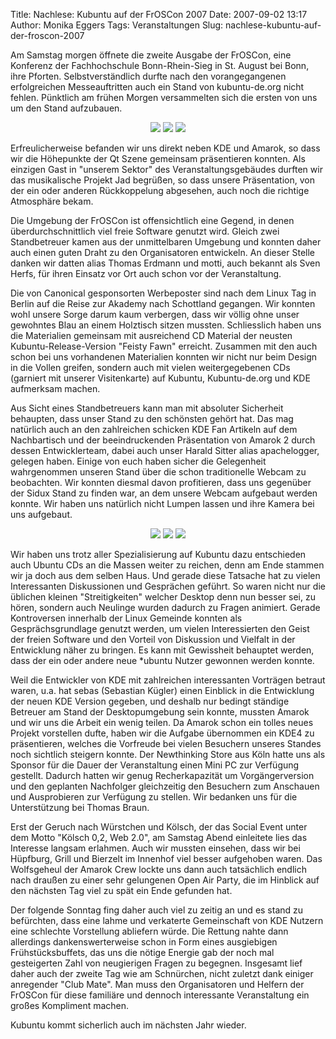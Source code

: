 Title: Nachlese: Kubuntu auf der FrOSCon 2007
Date: 2007-09-02 13:17
Author: Monika Eggers
Tags: Veranstaltungen
Slug: nachlese-kubuntu-auf-der-froscon-2007

Am Samstag morgen öffnete die zweite Ausgabe der FrOSCon, eine Konferenz
der Fachhochschule Bonn-Rhein-Sieg in St. August bei Bonn, ihre Pforten.
Selbstverständlich durfte nach den vorangegangenen erfolgreichen
Messeauftritten auch ein Stand von kubuntu-de.org nicht fehlen.
Pünktlich am frühen Morgen versammelten sich die ersten von uns um den
Stand aufzubauen.


<div align="center">

![](http://www.kubuntu-de.org/files/FrOSCon07/01.jpg.png)
![](http://www.kubuntu-de.org/files/FrOSCon07/02.jpg.png)
![](http://www.kubuntu-de.org/files/FrOSCon07/05.jpg.png)

</div>


Erfreulicherweise befanden wir uns direkt neben KDE und Amarok, so dass
wir die Höhepunkte der Qt Szene gemeinsam präsentieren konnten. Als
einzigen Gast in "unserem Sektor" des Veranstaltungsgebäudes durften wir
das musikalische Projekt Jad begrüßen, so dass unsere Präsentation, von
der ein oder anderen Rückkoppelung abgesehen, auch noch die richtige
Atmosphäre bekam.


<!--break--><!--break-->

Die Umgebung der FrOSCon ist offensichtlich eine Gegend, in denen
überdurchschnittlich viel freie Software genutzt wird. Gleich zwei
Standbetreuer kamen aus der unmittelbaren Umgebung und konnten daher
auch einen guten Draht zu den Organisatoren entwickeln. An dieser Stelle
danken wir datten alias Thomas Erdmann und motti, auch bekannt als Sven
Herfs, für ihren Einsatz vor Ort auch schon vor der Veranstaltung.


Die von Canonical gesponsorten Werbeposter sind nach dem Linux Tag in
Berlin auf die Reise zur Akademy nach Schottland gegangen. Wir konnten
wohl unsere Sorge darum kaum verbergen, dass wir völlig ohne unser
gewohntes Blau an einem Holztisch sitzen mussten. Schliesslich haben uns
die Materialien gemeinsam mit ausreichend CD Material der neusten
Kubuntu-Release-Version "Feisty Fawn" erreicht. Zusammen mit den auch
schon bei uns vorhandenen Materialien konnten wir nicht nur beim Design
in die Vollen greifen, sondern auch mit vielen weitergegebenen CDs
(garniert mit unserer Visitenkarte) auf Kubuntu, Kubuntu-de.org und KDE
aufmerksam machen.


Aus Sicht eines Standbetreuers kann man mit absoluter Sicherheit
behaupten, dass unser Stand zu den schönsten gehört hat. Das mag
natürlich auch an den zahlreichen schicken KDE Fan Artikeln auf dem
Nachbartisch und der beeindruckenden Präsentation von Amarok 2 durch
dessen Entwicklerteam, dabei auch unser Harald Sitter alias
apachelogger, gelegen haben. Einige von euch haben sicher die
Gelegenheit wahrgenommen unseren Stand über die schon traditionelle
Webcam zu beobachten. Wir konnten diesmal davon profitieren, dass uns
gegenüber der Sidux Stand zu finden war, an dem unsere Webcam aufgebaut
werden konnte. Wir haben uns natürlich nicht Lumpen lassen und ihre
Kamera bei uns aufgebaut.


<div align="center">

![](http://www.kubuntu-de.org/files/FrOSCon07/15.jpg.png)
![](http://www.kubuntu-de.org/files/FrOSCon07/25.jpg.png)
![](http://www.kubuntu-de.org/files/FrOSCon07/29.jpg.png)

</div>


Wir haben uns trotz aller Spezialisierung auf Kubuntu dazu entschieden
auch Ubuntu CDs an die Massen weiter zu reichen, denn am Ende stammen
wir ja doch aus dem selben Haus. Und gerade diese Tatsache hat zu vielen
Interessanten Diskussionen und Gesprächen geführt. So waren nicht nur
die üblichen kleinen "Streitigkeiten" welcher Desktop denn nun besser
sei, zu hören, sondern auch Neulinge wurden dadurch zu Fragen animiert.
Gerade Kontroversen innerhalb der Linux Gemeinde konnten als
Gesprächsgrundlage genutzt werden, um vielen Interessierten den Geist
der freien Software und den Vorteil von Diskussion und Vielfalt in der
Entwicklung näher zu bringen. Es kann mit Gewissheit behauptet werden,
dass der ein oder andere neue \*ubuntu Nutzer gewonnen werden konnte.


Weil die Entwickler von KDE mit zahlreichen interessanten Vorträgen
betraut waren, u.a. hat sebas (Sebastian Kügler) einen Einblick in die
Entwicklung der neuen KDE Version gegeben, und deshalb nur bedingt
ständige Betreuer am Stand der Desktopumgebung sein konnte, mussten
Amarok und wir uns die Arbeit ein wenig teilen. Da Amarok schon ein
tolles neues Projekt vorstellen dufte, haben wir die Aufgabe übernommen
ein KDE4 zu präsentieren, welches die Vorfreude bei vielen Besuchern
unseres Standes noch sichtlich steigern konnte. Der Newthinking Store
aus Köln hatte uns als Sponsor für die Dauer der Veranstaltung einen
Mini PC zur Verfügung gestellt. Dadurch hatten wir genug Recherkapazität
um Vorgängerversion und den geplanten Nachfolger gleichzeitig den
Besuchern zum Anschauen und Ausprobieren zur Verfügung zu stellen. Wir
bedanken uns für die Unterstützung bei Thomas Braun.


Erst der Geruch nach Würstchen und Kölsch, der das Social Event unter
dem Motto "Kölsch 0,2, Web 2.0", am Samstag Abend einleitete lies das
Interesse langsam erlahmen. Auch wir mussten einsehen, dass wir bei
Hüpfburg, Grill und Bierzelt im Innenhof viel besser aufgehoben waren.
Das Wolfsgeheul der Amarok Crew lockte uns dann auch tatsächlich endlich
nach draußen zu einer sehr gelungenen Open Air Party, die im Hinblick
auf den nächsten Tag viel zu spät ein Ende gefunden hat.


Der folgende Sonntag fing daher auch viel zu zeitig an und es stand zu
befürchten, dass eine lahme und verkaterte Gemeinschaft von KDE Nutzern
eine schlechte Vorstellung abliefern würde. Die Rettung nahte dann
allerdings dankenswerterweise schon in Form eines ausgiebigen
Frühstücksbuffets, das uns die nötige Energie gab der noch mal
gesteigerten Zahl von neugierigen Fragen zu begegnen. Insgesamt lief
daher auch der zweite Tag wie am Schnürchen, nicht zuletzt dank einiger
anregender "Club Mate". Man muss den Organisatoren und Helfern der
FrOSCon für diese familiäre und dennoch interessante Veranstaltung ein
großes Kompliment machen.


Kubuntu kommt sicherlich auch im nächsten Jahr wieder.  

  




